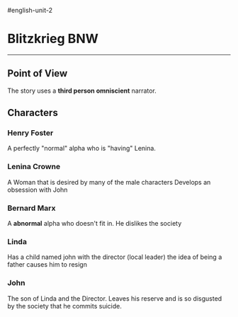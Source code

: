 #english-unit-2 
# Blitzkrieg BNW
---
## Point of View
The story uses a **third person omniscient** narrator.
## Characters
### Henry Foster
A perfectly "normal" alpha who is "having" Lenina.
### Lenina Crowne
A Woman that is desired by many of the male characters
Develops an obsession with John
### Bernard Marx
A **abnormal** alpha who doesn't fit in.
He dislikes the society
### Linda
Has a child named john with the director (local leader) the idea of being a father causes him to resign
### John
The son of Linda and the Director. Leaves his reserve and is so disgusted by the society that he commits suicide.
